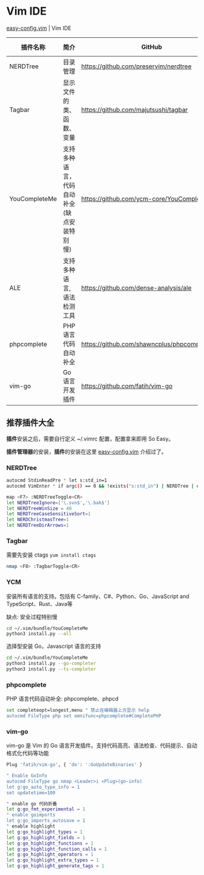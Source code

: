# Vim IDE

[easy-config.vim](https://github.com/yulonghu/vim-easy-config/blob/master/README.md) | Vim IDE


| 插件名称 | 简介 | GitHub | Vim Version |
| --- | --- | --- | --- |
| NERDTree | 目录管理 | https://github.com/preservim/nerdtree | vim >= 7.3 |
| Tagbar | 显示文件的类、函数、变量 | https://github.com/majutsushi/tagbar | vim >= 7.3 |
| YouCompleteMe | 支持多种语言，代码自动补全 (缺点安装特别慢) | https://github.com/ycm-core/YouCompleteMe | vim >= 8.0 |
| ALE | 支持多种语言, 语法检测工具 | https://github.com/dense-analysis/ale | vim >= 8.0 |
| phpcomplete | PHP语言 代码自动补全 | https://github.com/shawncplus/phpcomplete.vim | vim >= 7.3 |
| vim-go | Go语言 开发插件 | https://github.com/fatih/vim-go | vim >= 8.0 |

## 推荐插件大全

**插件**安装之后，需要自行定义 ~/.vimrc 配置，配置拿来即用 So Easy。

**插件管理器**的安装，**插件**的安装在这里 [easy-config.vim](https://github.com/yulonghu/vim-easy-config/blob/master/README.md) 介绍过了。

### NERDTree

```bash
autocmd StdinReadPre * let s:std_in=1
autocmd VimEnter * if argc() == 0 && !exists("s:std_in") | NERDTree | endif

map <F7> :NERDTreeToggle<CR>
let NERDTreeIgnore=['\.svn$','\.bak$']
let NERDTreeWinSize = 40
let NERDTreeCaseSensitiveSort=1
let NERDChristmasTree=1
let NERDTreeDirArrows=1
```

### Tagbar

需要先安装 ctags `yum install ctags`

```bash
nmap <F8> :TagbarToggle<CR>
```

### YCM

安装所有语言的支持。包括有 C-family、C#、Python、Go、JavaScript and TypeScript、Rust、Java等

缺点: 安全过程特别慢

```bash
cd ~/.vim/bundle/YouCompleteMe
python3 install.py --all
```

选择型安装 Go，Javascript 语言的支持

```bash
cd ~/.vim/bundle/YouCompleteMe
python3 install.py --go-completer
python3 install.py --ts-completer
```

### phpcomplete

PHP 语言代码自动补全: phpcomplete、phpcd

```bash
set completeopt=longest,menu " 禁止在编辑器上方显示 help
autocmd FileType php set omnifunc=phpcomplete#CompletePHP
```
### vim-go

vim-go 是 Vim 的 Go 语言开发插件。支持代码高亮、语法检查、代码提示、自动格式化代码等功能

```bash
Plug 'fatih/vim-go', { 'do': ':GoUpdateBinaries' }

" Enable GoInfo
autocmd FileType go nmap <Leader>i <Plug>(go-info)
let g:go_auto_type_info = 1
set updatetime=100

" enable go 代码折叠
let g:go_fmt_experimental = 1
" enable goimports
let g:go_imports_autosave = 1
" enable highlight
let g:go_highlight_types = 1
let g:go_highlight_fields = 1
let g:go_highlight_functions = 1
let g:go_highlight_function_calls = 1
let g:go_highlight_operators = 1
let g:go_highlight_extra_types = 1
let g:go_highlight_generate_tags = 1
```

